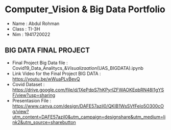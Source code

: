 # Computer_Vision & Big Data Portfolio

- Name  : Abdul Rohman
- Class : TI-3H
- Nim   : 1941720022

## BIG DATA FINAL PROJECT
- Final Project Big Data file : Covid19_Data_Analitycs_&_Visualizaation_(UAS_BIGDATA).ipynb
- Link Video for the Final Project BIG DATA : https://youtu.be/wWuaPLvBevQ
- Covid Dataset : https://drive.google.com/file/d/1XePdpS7hKPyrlZFWAOKEqbRN48I1gYSF/view?usp=sharing
- Presentasion File : https://www.canva.com/design/DAFE57azil0/QKIB1WsSVfFelo5O300cOg/view?utm_content=DAFE57azil0&utm_campaign=designshare&utm_medium=link2&utm_source=sharebutton
